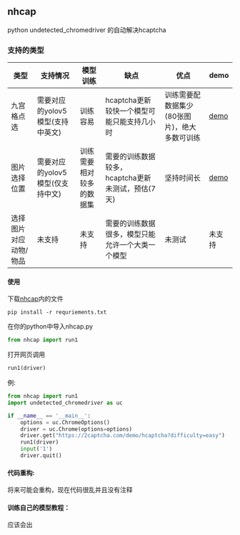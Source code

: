 ## nhcap
python undetected_chromedriver 的自动解决hcaptcha
### 支持的类型
|类型         | 支持情况                        | 模型训练                    |  缺点                                         |优点                                     |demo|
|   -------   |             -------             |           -------           |                    -------                    |                 -------                 |-------|
|九宫格点选    | 需要对应的yolov5模型(支持中英文)  | 训练容易                     |hcaptcha更新较快一个模型可能只能支持几小时        |训练需要配数据集少(80张图片)，绝大多数可训练 |[demo](https://streamable.com/e/bb1wa3) |
|图片选择位置  | 需要对应的yolov5模型(仅支持中文)  | 训练需要相对较多的数据集       |需要的训练数据较多，hcaptcha更新未测试，预估(7天) |坚持时间长                                |[demo](https://streamable.com/e/1zj1z7) |
|选择图片对应动物/物品  | 未支持                  | 未支持                        |需要的训练数据很多，模型只能允许一个大类一个模型  |未测试                                    |未支持|

#### 使用
下载[nhcap](https://github.com/nhcap/nhcap/tree/main/nhcap)内的文件
```
pip install -r requriements.txt
```
在你的python中导入nhcap.py
```python
from nhcap import run1
```
打开网页调用
```python
run1(driver)
```

例:
```python
from nhcap import run1
import undetected_chromedriver as uc

if __name__ == '__main__':
    options = uc.ChromeOptions()
    driver = uc.Chrome(options=options)
    driver.get("https://2captcha.com/demo/hcaptcha?difficulty=easy")
    run1(driver)
    input('1')
    driver.quit()
```

#### 代码重构:
将来可能会重构，现在代码很乱并且没有注释

#### 训练自己的模型教程：
应该会出

